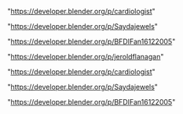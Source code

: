 "https://developer.blender.org/p/cardiologist"

"https://developer.blender.org/p/Saydajewels"

"https://developer.blender.org/p/BFDIFan16122005"

"https://developer.blender.org/p/jeroldflanagan"

 
"https://developer.blender.org/p/cardiologist"


"https://developer.blender.org/p/Saydajewels"


"https://developer.blender.org/p/BFDIFan16122005"


 
